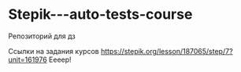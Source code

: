 ﻿# Stepik---auto-tests-course
Репозиторий для дз

Ссылки на задания курсов https://stepik.org/lesson/187065/step/7?unit=161976
Eeeep!

